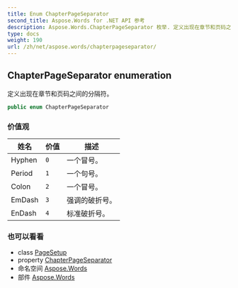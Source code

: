 ```yaml
---
title: Enum ChapterPageSeparator
second_title: Aspose.Words for .NET API 参考
description: Aspose.Words.ChapterPageSeparator 枚举. 定义出现在章节和页码之间的分隔符
type: docs
weight: 190
url: /zh/net/aspose.words/chapterpageseparator/
---
```

## ChapterPageSeparator enumeration

定义出现在章节和页码之间的分隔符。

```csharp
public enum ChapterPageSeparator
```

### 价值观

| 姓名 | 价值 | 描述 |
| --- | --- | --- |
| Hyphen | `0` | 一个冒号。 |
| Period | `1` | 一个句号。 |
| Colon | `2` | 一个冒号。 |
| EmDash | `3` | 强调的破折号。 |
| EnDash | `4` | 标准破折号。 |

### 也可以看看

* class [PageSetup](../pagesetup/)
* property [ChapterPageSeparator](../pagesetup/chapterpageseparator/)
* 命名空间 [Aspose.Words](../../aspose.words/)
* 部件 [Aspose.Words](../../)


